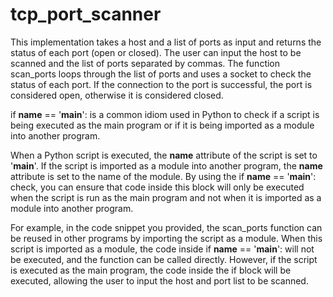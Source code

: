 # tcp_port_scanner

This implementation takes a host and a list of ports as input and returns the status of each port (open or closed). The user can input the host to be scanned and the list of ports separated by commas. The function scan_ports loops through the list of ports and uses a socket to check the status of each port. If the connection to the port is successful, the port is considered open, otherwise it is considered closed.

if __name__ == '__main__': is a common idiom used in Python to check if a script is being executed as the main program or if it is being imported as a module into another program.

When a Python script is executed, the __name__ attribute of the script is set to '__main__'. If the script is imported as a module into another program, the __name__ attribute is set to the name of the module. By using the if __name__ == '__main__': check, you can ensure that code inside this block will only be executed when the script is run as the main program and not when it is imported as a module into another program.

For example, in the code snippet you provided, the scan_ports function can be reused in other programs by importing the script as a module. When this script is imported as a module, the code inside if __name__ == '__main__': will not be executed, and the function can be called directly. However, if the script is executed as the main program, the code inside the if block will be executed, allowing the user to input the host and port list to be scanned.
